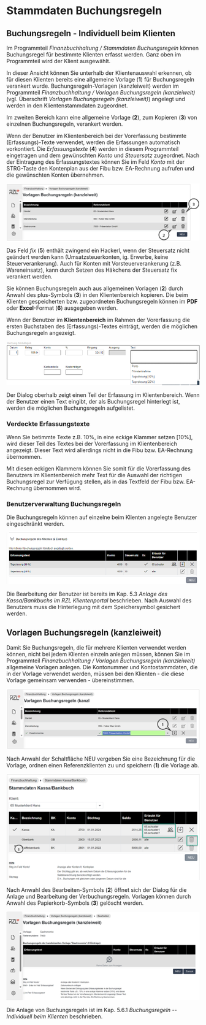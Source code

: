 
# Stammdaten Buchungsregeln 

## Buchungsregeln - Individuell beim Klienten

Im Programmteil *Finanzbuchhaltung / Stammdaten Buchungsregeln* können Buchungsregel für bestimmte Klienten erfasst werden. Ganz oben im Programmteil wird der Klient ausgewählt.

In dieser Ansicht können Sie unterhalb der Klientenauswahl erkennen, ob für diesen Klienten bereits eine allgemeine Vorlage (**1**) für Buchungsregeln verankert wurde. Buchungsregeln-Vorlagen (kanzleiweit) werden im Programmteil *Finanzbuchhaltung / Vorlagen Buchungsregeln (kanzleiweit)* (vgl. Überschrift *Vorlagen Buchungsregeln (kanzleiweit)*) angelegt und werden in den Klientenstammdaten zugeordnet. 

Im zweiten Bereich kann eine allgemeine Vorlage (**2**), zum Kopieren (**3**) von einzelnen Buchungsregeln, verankert werden.

Wenn der Benutzer im Klientenbereich bei der Vorerfassung bestimmte (Erfassungs)-Texte verwendet, werden die Erfassungen automatisch vorkontiert. Die *Erfassungstexte* (**4**) werden in diesem Programmteil eingetragen und dem gewünschten *Konto* und *Steuersatz* zugeordnet. Nach der Eintragung des Erfassungstextes können Sie im Feld *Konto* mit
der STRG-Taste den Kontenplan aus der Fibu bzw. EA-Rechnung aufrufen und die gewünschten Konten übernehmen.

![](img/image-11.png)


Das Feld *fix* (**5**) enthält zwingend ein Hackerl, wenn der Steuersatz nicht geändert werden kann (Umsatzsteuerkonten, ig. Erwerbe, keine Steuerverankerung). Auch für Konten mit Vorsteuerverankerung (z.B. Wareneinsatz), kann durch Setzen des Häkchens der Steuersatz fix verankert werden.

Sie können Buchungsregeln auch aus allgemeinen Vorlagen (**2**) durch Anwahl des plus-Symbols (**3**) in den Klientenbereich kopieren. Die beim Klienten gespeicherten bzw. zugeordneten Buchungsregeln können im **PDF** oder **Excel**-Format (**6**) ausgegeben werden.

Wenn der Benutzer im **Klientenbereich** im Rahmen der Vorerfassung die ersten Buchstaben des (Erfassungs)-Textes einträgt, werden die möglichen Buchungsregeln angezeigt.


![](img/image81.png)

Der Dialog oberhalb zeigt einen Teil der Erfassung im Klientenbereich. Wenn der Benutzer einen Text eingibt, der als Buchungsregel hinterlegt ist, werden die möglichen Buchungsregeln aufgelistet.

### Verdeckte Erfassungstexte 

Wenn Sie betimmte Texte z.B. 10%, in eine eckige Klammer setzen \[10%\], wird dieser Teil des Textes bei der Vorerfassung im Klientenbereich angezeigt. Dieser Text wird allerdings nicht in die Fibu bzw. EA-Rechnung übernommen.

Mit diesen eckigen Klammern können Sie somit für die Vorerfassung des Benutzers im Klientenbereich mehr Text für die Auswahl der richtigen Buchungsregel zur Verfügung stellen, als in das Textfeld der Fibu bzw. EA-Rechnung übernommen wird.

### Benutzerverwaltung Buchungsregeln

Die Buchungsregeln können auf einzelne beim Klienten angelegte Benutzer eingeschränkt werden.


![](img/image82.png)

Die Bearbeitung der Benutzer ist bereits im Kap. 5.3 *Anlage des Kassa/Bankbuchs im RZL Klientenportal* beschrieben. Nach Auswahl des Benutzers muss die Hinterlegung mit dem Speichersymbol gesichert werden.

## Vorlagen Buchungsregeln (kanzleiweit)

Damit Sie Buchungsregeln, die für mehrere Klienten verwendet werden können, nicht bei jedem Klienten einzeln anlegen müssen, können Sie im Programmteil *Finanzbuchhaltung / Vorlagen Buchungsregeln (kanzleiweit)* allgemeine Vorlagen anlegen. Die Kontonummer und Kontostammdaten, die in der Vorlage verwendet werden,
müssen bei den Klienten - die diese Vorlage gemeinsam verwenden - übereinstimmen.

![](img/image2.png)


Nach Anwahl der Schaltfläche NEU vergeben Sie eine Bezeichnung für die Vorlage, ordnen einen Referenzklienten zu und speichern (**1**) die Vorlage ab.

![](img/image3.png)


Nach Anwahl des Bearbeiten-Symbols (**2**) öffnet sich der Dialog für die Anlage und Bearbeitung der Verbuchungsregeln. Vorlagen können durch Anwahl des Papierkorb-Symbols (**3**) gelöscht werden.


![](img/image85.png)

Die Anlage von Buchungsregeln ist im Kap. 5.6.1 *Buchungsregeln -- Individuell beim Klienten* beschrieben.

